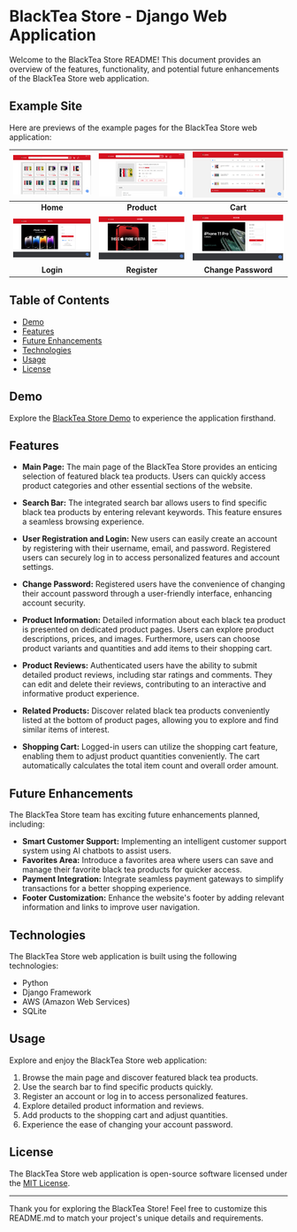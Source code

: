 # BlackTea Store - Django Web Application

Welcome to the BlackTea Store README! This document provides an overview of the features, functionality, and potential future enhancements of the BlackTea Store web application.

## Example Site

Here are previews of the example pages for the BlackTea Store web application:

| [![Home](screenshots/index.png)](http://blacktea-store.us-east-1.elasticbeanstalk.com/) | [![Products](screenshots/products.png)](http://blacktea-store.us-east-1.elasticbeanstalk.com/iphone-14) | [![Cart](screenshots/cart.png)](https://demo.themefisher.com/aviato/pricing.html) |
|:---:|:---:|:---:|
| **Home**  | **Product**  | **Cart** |
| [![Login](screenshots/login.png)](http://blacktea-store.us-east-1.elasticbeanstalk.com/login) | [![Register](screenshots/register.png)](http://blacktea-store.us-east-1.elasticbeanstalk.com/register) | [![Change Password](screenshots/change_password.png)](http://blacktea-store.us-east-1.elasticbeanstalk.com/change_password) |
| **Login**  | **Register**  | **Change Password** |


## Table of Contents

- [Demo](#demo)
- [Features](#features)
- [Future Enhancements](#future-enhancements)
- [Technologies](#technologies)
- [Usage](#usage)
- [License](#license)

## Demo

Explore the [BlackTea Store Demo](http://blacktea-store.us-east-1.elasticbeanstalk.com/) to experience the application firsthand.

## Features

- **Main Page:** The main page of the BlackTea Store provides an enticing selection of featured black tea products. Users can quickly access product categories and other essential sections of the website.

- **Search Bar:** The integrated search bar allows users to find specific black tea products by entering relevant keywords. This feature ensures a seamless browsing experience.

- **User Registration and Login:** New users can easily create an account by registering with their username, email, and password. Registered users can securely log in to access personalized features and account settings.

- **Change Password:** Registered users have the convenience of changing their account password through a user-friendly interface, enhancing account security.

- **Product Information:** Detailed information about each black tea product is presented on dedicated product pages. Users can explore product descriptions, prices, and images. Furthermore, users can choose product variants and quantities and add items to their shopping cart.

- **Product Reviews:** Authenticated users have the ability to submit detailed product reviews, including star ratings and comments. They can edit and delete their reviews, contributing to an interactive and informative product experience.

- **Related Products:** Discover related black tea products conveniently listed at the bottom of product pages, allowing you to explore and find similar items of interest.

- **Shopping Cart:** Logged-in users can utilize the shopping cart feature, enabling them to adjust product quantities conveniently. The cart automatically calculates the total item count and overall order amount.

  
## Future Enhancements

The BlackTea Store team has exciting future enhancements planned, including:

- **Smart Customer Support:** Implementing an intelligent customer support system using AI chatbots to assist users.
- **Favorites Area:** Introduce a favorites area where users can save and manage their favorite black tea products for quicker access.
- **Payment Integration:** Integrate seamless payment gateways to simplify transactions for a better shopping experience.
- **Footer Customization:** Enhance the website's footer by adding relevant information and links to improve user navigation.

## Technologies

The BlackTea Store web application is built using the following technologies:

- Python
- Django Framework
- AWS (Amazon Web Services)
- SQLite

## Usage

Explore and enjoy the BlackTea Store web application:

1. Browse the main page and discover featured black tea products.
2. Use the search bar to find specific products quickly.
3. Register an account or log in to access personalized features.
4. Explore detailed product information and reviews.
5. Add products to the shopping cart and adjust quantities.
6. Experience the ease of changing your account password.

## License

The BlackTea Store web application is open-source software licensed under the [MIT License](LICENSE).

---

Thank you for exploring the BlackTea Store! Feel free to customize this README.md to match your project's unique details and requirements.
